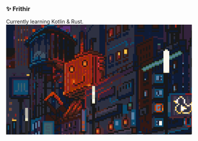 ### ✨ Frithir

Currently learning Kotlin & Rust.
![alt text](https://github.com/Firthir/Firthir/blob/master/git.gif?raw=true)
